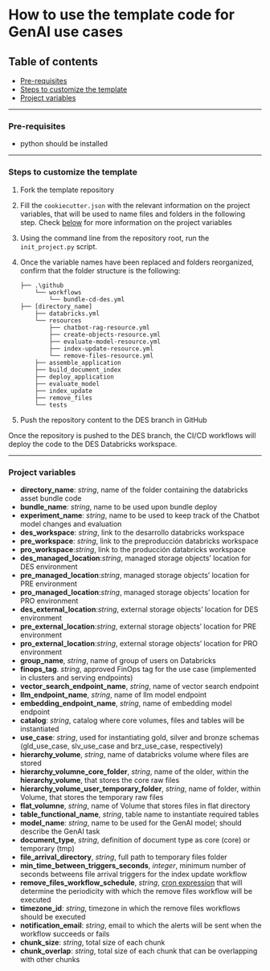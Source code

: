 # How to use the template code for GenAI use cases
## Table of contents
* [Pre-requisites](#pre-requisites)
* [Steps to customize the template](#steps-to-customize-the-template)
* [Project variables](#project-variables)
***

### Pre-requisites
* python should be installed
***

### Steps to customize the template
1. Fork the template repository
1. Fill the `cookiecutter.json` with the relevant information on the project variables, that will be used to name files and folders in the following step. Check [below](#project-variables) for more information on the project variables
1. Using the command line from the repository root, run the `init_project.py` script.
1. Once the variable names have been replaced and folders reorganized, confirm that the folder structure is the following:

    ```
    ├── .\github
        └── workflows
            └── bundle-cd-des.yml
    ├── [directory_name]
        ├── databricks.yml
        └── resources
            ├── chatbot-rag-resource.yml
            ├── create-objects-resource.yml
            ├── evaluate-model-resource.yml 
            ├── index-update-resource.yml
            └── remove-files-resource.yml
        ├── assemble_application
        ├── build_document_index
        ├── deploy_application
        ├── evaluate_model
        ├── index_update
        ├── remove_files
        └── tests
    ```
1. Push the repository content to the DES branch in GitHub

Once the repository is pushed to the DES branch, the CI/CD workflows will deploy the code to the DES Databricks workspace.
***

### Project variables
* **directory_name**: _string_, name of the folder containing the databricks asset bundle code
* **bundle_name**: _string_, name to be used upon bundle deploy
* **experiment_name**: _string_, name to be used to keep track of the Chatbot model changes and evaluation
* **des_workspace**: _string_, link to the desarrollo databricks workspace
* **pre_workspace**: _string_, link to the preproducción databricks workspace
* **pro_workspace**:_string_,  link to the producción databricks workspace
* **des_managed_location**:_string_, managed storage objects’ location for DES environment 
* **pre_managed_location**:_string_, managed storage objects’ location for PRE environment 
* **pro_managed_location**:_string_, managed storage objects’ location for PRO environment 
* **des_external_location**:_string_, external storage objects’ location for DES environment 
* **pre_external_location**:_string_, external storage objects’ location for PRE environment 
* **pro_external_location**:_string_, external storage objects’ location for PRO environment
* **group_name**, _string_, name of group of users on Databricks
* **finops_tag**. _string_, approved FinOps tag for the use case (implemented in clusters and serving endpoints)
* **vector_search_endpoint_name**, _string_, name of vector search endpoint
* **llm_endpoint_name**, _string_, name of llm model endpoint
* **embedding_endpoint_name**, _string_, name of embedding model endpoint
* **catalog**: _string_, catalog where core volumes, files and tables will be instantiated
* **use_case**: _string_, used for instantiating gold, silver and bronze schemas (gld_use_case, slv_use_case and brz_use_case, respectively)
* **hierarchy_volume**, _string_, name of databricks volume where files are stored
* **hierarchy_volumne_core_folder**, _string_, name of the older, within the **hierarchy_volume**, that stores the core raw files
* **hierarchy_volume_user_temporary_folder**, _string_, name of folder, within Volume, that stores the temporary raw files
* **flat_volumne**, _string_, name of Volume that stores files in flat directory
* **table_functional_name**, _string_, table name to instantiate required tables
* **model_name**: _string_, name to be used for the GenAI model; should describe the GenAI task
* **document_type**, _string_, definition of document type as core (core) or temporary (tmp)
* **file_arrival_directory**, _string_, full path to temporary files folder
* **min_time_between_triggers_seconds**, _integer_, minimum number of seconds betweens file arrival triggers for the index update workflow 
* **remove_files_workflow_schedule**, _string_, [cron expression](https://docs.oracle.com/cd/E12058_01/doc/doc.1014/e12030/cron_expressions.htm) that will determine the periodicity with which the remove files workflow will be executed
* **timezone_id**: _string_, timezone in which the remove files workflows should be executed
* **notification_email**: _string_, email to which the alerts will be sent when the workflow succeeds or fails
* **chunk_size**: _string_, total size of each chunk
* **chunk_overlap**: _string_, total size of each chunk that can be overlapping with other chunks